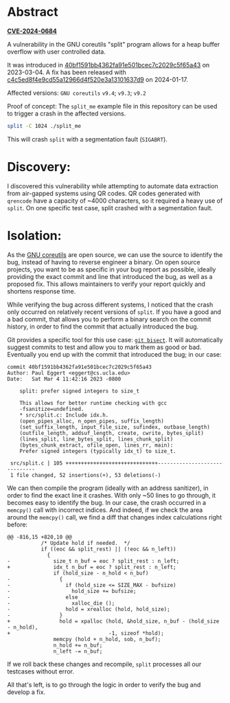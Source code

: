 # Abstract

**[CVE-2024-0684](https://access.redhat.com/security/cve/cve-2024-0684)**

A vulnerability in the GNU coreutils "split" program allows for a heap buffer overflow with user controlled data.

It was introduced in
[40bf1591bb4362fa91e501bcec7c2029c5f65a43](https://github.com/coreutils/coreutils/commit/40bf1591bb4362fa91e501bcec7c2029c5f65a43#diff-30bc328ab3afa0ab9f17c6e7cf1752d558ae37cf4200e95bbb04c405c2b59518L821)
on 2023-03-04.
A fix has been released with
[c4c5ed8f4e9cd55a12966d4f520e3a13101637d9](https://github.com/coreutils/coreutils/commit/c4c5ed8f4e9cd55a12966d4f520e3a13101637d9)
on 2024-01-17.

Affected versions: `GNU coreutils` `v9.4`; `v9.3`; `v9.2`

Proof of concept:
The `split_me` example file in this repository can be used to trigger a crash in the affected versions.

```bash
split -C 1024 ./split_me
```

This will crash `split` with a segmentation fault (`SIGABRT`).

# Discovery:

I discovered this vulnerability while attempting to automate data extraction from air-gapped systems using QR codes.
QR codes generated with `qrencode` have a capacity of ~4000 characters, so it required a heavy use of `split`.
On one specific test case, split crashed with a segmentation fault.

# Isolation:

As the [GNU coreutils](https://www.gnu.org/software/coreutils/) are open source,
we can use the source to identify the bug, instead of having to reverse engineer a binary.
On open source projects, you want to be as specific in your bug report as possible,
ideally providing the exact commit and line that introduced the bug, as well as a proposed fix.
This allows maintainers to verify your report quickly and shortens response time.

While verifying the bug across different systems,
I noticed that the crash only occurred on relatively recent versions of `split`.
If you have a good and a bad commit,
that allows you to perform a binary search on the commit history,
in order to find the commit that actually introduced the bug.

Git provides a specific tool for this use case: [`git bisect`](https://git-scm.com/docs/git-bisect).
It will automatically suggest commits to test and allow you to mark them as good or bad.
Eventually you end up with the commit that introduced the bug; in our case:

```
commit 40bf1591bb4362fa91e501bcec7c2029c5f65a43
Author: Paul Eggert <eggert@cs.ucla.edu>
Date:   Sat Mar 4 11:42:16 2023 -0800

    split: prefer signed integers to size_t
    
    This allows for better runtime checking with gcc
    -fsanitize=undefined.
    * src/split.c: Include idx.h.
    (open_pipes_alloc, n_open_pipes, suffix_length)
    (set_suffix_length, input_file_size, sufindex, outbase_length)
    (outfile_length, addsuf_length, create, cwrite, bytes_split)
    (lines_split, line_bytes_split, lines_chunk_split)
    (bytes_chunk_extract, ofile_open, lines_rr, main):
    Prefer signed integers (typically idx_t) to size_t.

 src/split.c | 105 ++++++++++++++++++++++++++++++------------------------------
 1 file changed, 52 insertions(+), 53 deletions(-)
```

We can then compile the program (ideally with an address sanitizer),
in order to find the exact line it crashes.
With only ~50 lines to go through,
it becomes easy to identify the bug.
In our case, the crash occurred in a `memcpy()` call with incorrect indices.
And indeed, if we check the area around the `memcpy()` call,
we find a diff that changes index calculations right before:

```
@@ -816,15 +820,10 @@
           /* Update hold if needed.  */
           if ((eoc && split_rest) || (!eoc && n_left))
             {
-              size_t n_buf = eoc ? split_rest : n_left;
+              idx_t n_buf = eoc ? split_rest : n_left;
               if (hold_size - n_hold < n_buf)
-                {
-                  if (hold_size <= SIZE_MAX - bufsize)
-                    hold_size += bufsize;
-                  else
-                    xalloc_die ();
-                  hold = xrealloc (hold, hold_size);
-                }
+                hold = xpalloc (hold, &hold_size, n_buf - (hold_size - n_hold),
+                                -1, sizeof *hold);
               memcpy (hold + n_hold, sob, n_buf);
               n_hold += n_buf;
               n_left -= n_buf;
```

If we roll back these changes and recompile,
`split` processes all our testcases without error.

All that's left, is to go through the logic in order to verify the bug and develop a fix.
